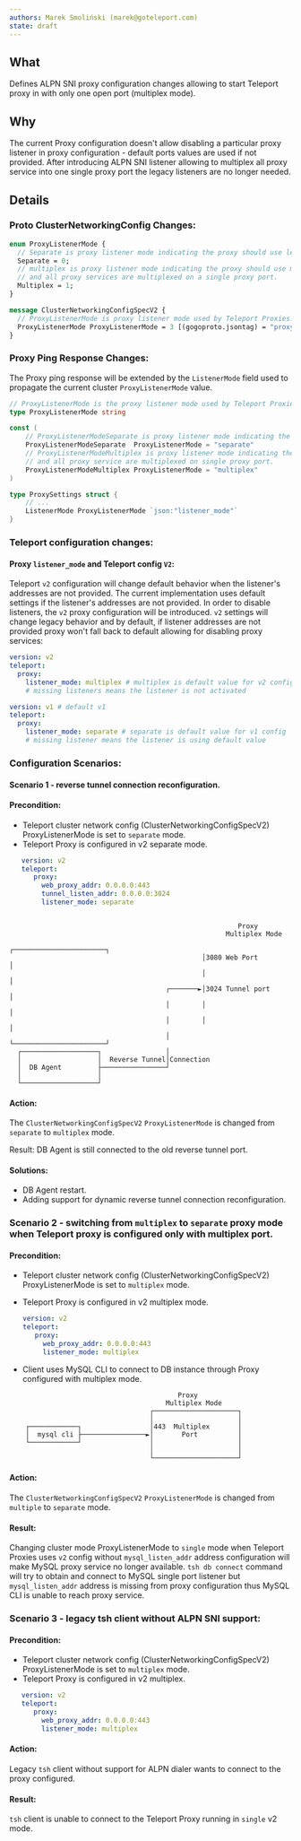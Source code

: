 ```yaml
---
authors: Marek Smoliński (marek@goteleport.com)
state: draft
---
```


## What

Defines ALPN SNI proxy configuration changes allowing to start Teleport proxy in with only one open port (multiplex mode).

## Why

The current Proxy configuration doesn't allow disabling a particular proxy listener in proxy configuration - default ports values are used if not provided. After
introducing ALPN SNI listener allowing to multiplex all proxy service into one single proxy port the legacy listeners are no
longer needed.

## Details

### Proto ClusterNetworkingConfig Changes:

```protobuf
enum ProxyListenerMode {
  // Separate is proxy listener mode indicating the proxy should use legacy per service listener mode.
  Separate = 0;
  // multiplex is proxy listener mode indicating the proxy should use multiplex mode
  // and all proxy services are multiplexed on a single proxy port.
  Multiplex = 1;
}
```

```protobuf
message ClusterNetworkingConfigSpecV2 {
  // ProxyListenerMode is proxy listener mode used by Teleport Proxies.
  ProxyListenerMode ProxyListenerMode = 3 [(gogoproto.jsontag) = "proxy_listener_mode,omitempty"];
}

```

### Proxy Ping Response Changes:

The Proxy ping response will be extended by the `ListenerMode` field used to propagate the current
cluster `ProxyListenerMode` value.

```go
// ProxyListenerMode is the proxy listener mode used by Teleport Proxies.
type ProxyListenerMode string

const (
    // ProxyListenerModeSeparate is proxy listener mode indicating the proxy per service listeners.
    ProxyListenerModeSeparate  ProxyListenerMode = "separate"
    // ProxyListenerModeMultiplex is proxy listener mode indicating the proxy should use multiplex mode
	// and all proxy service are multiplexed on single proxy port.
    ProxyListenerModeMultiplex ProxyListenerMode = "multiplex"
)

type ProxySettings struct {
    // ...
    ListenerMode ProxyListenerMode `json:"listener_mode"`
}
```

### Teleport configuration changes:

#### Proxy `listener_mode` and Teleport config `V2`:

Teleport `v2` configuration will change default behavior when the listener's addresses are not provided. The current
implementation uses default settings if the listener's addresses are not provided. In order to disable listeners,
the `v2` proxy configuration will be introduced. `v2` settings will change legacy behavior and by default, if listener
addresses are not provided proxy won't fall back to default allowing for disabling proxy services:

```yaml
version: v2
teleport:
  proxy:
    listener_mode: multiplex # multiplex is default value for v2 config
    # missing listeners means the listener is not activated
```

```yaml
version: v1 # default v1
teleport:
  proxy:
    listener_mode: separate # separate is default value for v1 config
    # missing listener means the listener is using default value
```

### Configuration Scenarios:

#### Scenario 1 - reverse tunnel connection reconfiguration.
#### Precondition:

- Teleport cluster network config (ClusterNetworkingConfigSpecV2) ProxyListenerMode is set to `separate` mode.
- Teleport Proxy is configured in v2 separate mode.
```yaml
   version: v2
   teleport:
      proxy:
        web_proxy_addr: 0.0.0.0:443
        tunnel_listen_addr: 0.0.0.0:3024
        listener_mode: separate
```

```

                                                         Proxy
                                                      Multiplex Mode
                                                ┌───────────────────────┐
                                                │3080 Web Port          │
                                                │                       │
                                       ┌───────►│3024 Tunnel port       │
                                       │        │                       │
                                       │        │                       │
                                       │        └───────────────────────┘
  ┌───────────────────┐                │
  │                   │  Reverse Tunnel│Connection
  │  DB Agent         ├────────────────┘
  │                   │
  └───────────────────┘
```
#### Action:
The `ClusterNetworkingConfigSpecV2` `ProxyListenerMode` is changed from `separate` to `multiplex` mode.

Result:
DB Agent is still connected to the old reverse tunnel port.

#### Solutions:
- DB Agent restart.
- Adding support for dynamic reverse tunnel connection reconfiguration.


### Scenario 2 - switching from `multiplex` to `separate` proxy mode when Teleport proxy is configured only with multiplex port.

#### Precondition:

- Teleport cluster network config (ClusterNetworkingConfigSpecV2) ProxyListenerMode is set to `multiplex` mode.

- Teleport Proxy is configured in v2 multiplex mode.
   ```yaml
   version: v2
   teleport:
      proxy:
        web_proxy_addr: 0.0.0.0:443
        listener_mode: multiplex
   ```

- Client uses MySQL CLI to connect to DB instance through Proxy configured with multiplex mode.

```
                                          Proxy
                                       Multiplex Mode
                                   ┌─────────────────────┐
                                   │                     │
    ┌────────────┐                 │443  Multiplex       │
    │  mysql cli ├────────────────►│       Port          │
    └────────────┘                 │                     │
                                   │                     │
                                   └─────────────────────┘
```

#### Action:

The `ClusterNetworkingConfigSpecV2` `ProxyListenerMode` is changed from `multiple` to `separate` mode.

#### Result:

Changing cluster mode ProxyListenerMode to `single` mode when Teleport Proxies uses `v2` config
without `mysql_listen_addr` address configuration will make MySQL proxy service no longer available. `tsh db connect` command will
try to obtain and connect to MySQL single port listener but `mysql_listen_addr` address is missing from proxy configuration thus MySQL CLI is unable to
reach proxy service.


### Scenario 3 - legacy tsh client without ALPN SNI support:
#### Precondition:
- Teleport cluster network config (ClusterNetworkingConfigSpecV2) ProxyListenerMode is set to `multiplex` mode.
- Teleport Proxy is configured in v2 multiplex.
```yaml
   version: v2
   teleport:
      proxy:
        web_proxy_addr: 0.0.0.0:443
        listener_mode: multiplex
```

#### Action:
Legacy `tsh` client without support for ALPN dialer wants to connect to the proxy configured.

#### Result:
`tsh` client is unable to connect to the Teleport Proxy running in `single` v2 mode.


